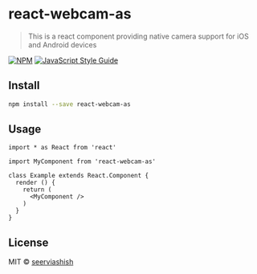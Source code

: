 # react-webcam-as

> This is a react component providing native camera support for iOS and Android devices

[![NPM](https://img.shields.io/npm/v/react-webcam-as.svg)](https://www.npmjs.com/package/react-webcam-as) [![JavaScript Style Guide](https://img.shields.io/badge/code_style-standard-brightgreen.svg)](https://standardjs.com)

## Install

```bash
npm install --save react-webcam-as
```

## Usage

```tsx
import * as React from 'react'

import MyComponent from 'react-webcam-as'

class Example extends React.Component {
  render () {
    return (
      <MyComponent />
    )
  }
}
```

## License

MIT © [seerviashish](https://github.com/seerviashish)
